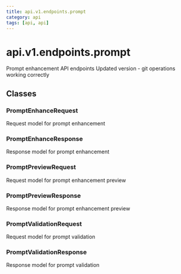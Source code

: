 ```yaml
---
title: api.v1.endpoints.prompt
category: api
tags: [api, api]
---
```


# api.v1.endpoints.prompt

Prompt enhancement API endpoints
Updated version - git operations working correctly

## Classes

### PromptEnhanceRequest

Request model for prompt enhancement

### PromptEnhanceResponse

Response model for prompt enhancement

### PromptPreviewRequest

Request model for prompt enhancement preview

### PromptPreviewResponse

Response model for prompt enhancement preview

### PromptValidationRequest

Request model for prompt validation

### PromptValidationResponse

Response model for prompt validation

